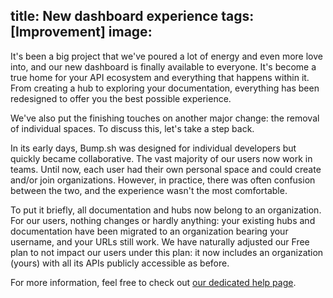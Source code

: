 title: New dashboard experience
tags: [Improvement]
image: 
---

It's been a big project that we've poured a lot of energy and even more love into, and our new dashboard is finally available to everyone.
It's become a true home for your API ecosystem and everything that happens within it. From creating a hub to exploring your documentation, everything has been redesigned to offer you the best possible experience.

We've also put the finishing touches on another major change: the removal of individual spaces. To discuss this, let's take a step back.

In its early days, Bump.sh was designed for individual developers but quickly became collaborative. The vast majority of our users now work in teams.
Until now, each user had their own personal space and could create and/or join organizations. However, in practice, there was often confusion between the two, and the experience wasn't the most comfortable.

To put it briefly, all documentation and hubs now belong to an organization.
For our users, nothing changes or hardly anything: your existing hubs and documentation have been migrated to an organization bearing your username, and your URLs still work.
We have naturally adjusted our Free plan to not impact our users under this plan: it now includes an organization (yours) with all its APIs publicly accessible as before.

For more information, feel free to check out [our dedicated help page](/help/organizations/personal-user-account-migration/).